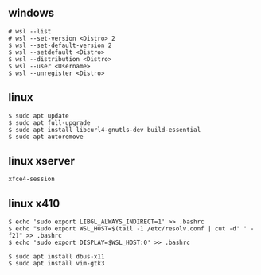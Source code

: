 ## windows
```terminal
# wsl --list
# wsl --set-version <Distro> 2
$ wsl --set-default-version 2
$ wsl --setdefault <Distro>
$ wsl --distribution <Distro>
$ wsl --user <Username>
$ wsl --unregister <Distro>
```
## linux
```terminal
$ sudo apt update
$ sudo apt full-upgrade
$ sudo apt install libcurl4-gnutls-dev build-essential
$ sudo apt autoremove
```
## linux xserver
```terminal
xfce4-session
```
## linux x410
```terminal
$ echo 'sudo export LIBGL_ALWAYS_INDIRECT=1' >> .bashrc
$ echo "sudo export WSL_HOST=$(tail -1 /etc/resolv.conf | cut -d' ' -f2)" >> .bashrc
$ echo 'sudo export DISPLAY=$WSL_HOST:0' >> .bashrc

$ sudo apt install dbus-x11
$ sudo apt install vim-gtk3
```
